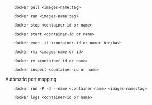 ```
	docker pull <images-name:tag>
```
```
	docker run <images-name:tag>
```
```
	docker stop <container-id or name>
```
```
	docker start <container-id or name>
```
```
	docker exec -it <container-id or name> bin/bash
```
```
	docker rmi <images-name or id>
```
```
	docker rm <container-id or name>
```
```
	docker inspect <container-id or name>
```
Automatic port mapping
```
	docker run -P -d --name <container-name> <images-name:tag>
```
```
	docker logs <container-id or name>
```
